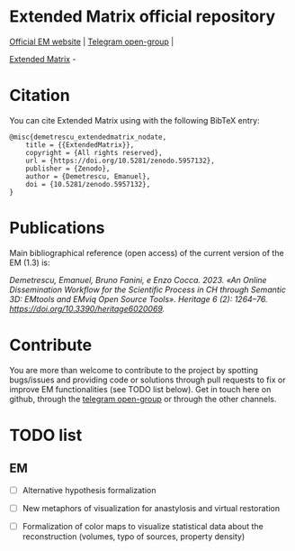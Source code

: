 # Extended Matrix official repository

[Official EM website](http://extendedmatrix.org) | 
[Telegram open-group](https://t.me/UserGroupEM) | 

<!---
![Header](./public/res/header.jpg)
-->

[Extended Matrix](https://www.extendedmatrix.org) - 


# Citation
You can cite Extended Matrix using with the following BibTeX entry:

```
@misc{demetrescu_extendedmatrix_nodate,
	title = {{ExtendedMatrix}},
	copyright = {All rights reserved},
	url = {https://doi.org/10.5281/zenodo.5957132},
	publisher = {Zenodo},
	author = {Demetrescu, Emanuel},
	doi = {10.5281/zenodo.5957132},
}

```

# Publications
Main bibliographical reference (open access) of the current version of the EM (1.3) is:

*Demetrescu, Emanuel, Bruno Fanini, e Enzo Cocca. 2023. «An Online Dissemination Workflow for the Scientific Process in CH through Semantic 3D: EMtools and EMviq Open Source Tools». Heritage 6 (2): 1264–76. https://doi.org/10.3390/heritage6020069.*

<!---
You can find [here](url) a complete list of publications where EM was employed in different national and international projects.
-->

# Contribute
You are more than welcome to contribute to the project by spotting bugs/issues and providing code or solutions through pull requests to fix or improve EM functionalities (see TODO list below). Get in touch here on github, through the [telegram open-group](https://t.me/UserGroupEM) or through the other channels.

# TODO list

## EM
- [ ] Alternative hypothesis formalization
- [ ] New metaphors of visualization for anastylosis and virtual restoration
- [ ] Formalization of color maps to visualize statistical data about the reconstruction (volumes, typo of sources, property density)

